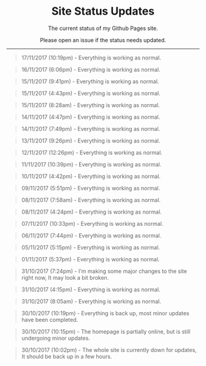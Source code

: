 <h1 align="center"> Site Status Updates </h1>
<p align="center"> The current status of my Github Pages site. </p>
<p align="center"> Please open an issue if the status needs updated. </p>

----

> 17/11/2017 (10:19pm) - Everything is working as normal.

> 16/11/2017 (6:06pm) - Everything is working as normal.

> 15/11/2017 (9:41pm) - Everything is working as normal.

> 15/11/2017 (4:43pm) - Everything is working as normal.

> 15/11/2017 (8:28am) - Everything is working as normal.

> 14/11/2017 (4:47pm) - Everything is working as normal.

> 14/11/2017 (7:49pm) - Everything is working as normal.

> 13/11/2017 (9:26pm) - Everything is working as normal.

> 12/11/2017 (12:26pm) - Everything is working as normal.

> 11/11/2017 (10:39pm) - Everything is working as normal.

> 10/11/2017 (4:42pm) - Everything is working as normal.

> 09/11/2017 (5:51pm) - Everything is working as normal.

> 08/11/2017 (7:58am) - Everything is working as normal.

> 08/11/2017 (4:24pm) - Everything is working as normal.

> 07/11/2017 (10:33pm) - Everything is working as normal.

> 06/11/2017 (7:44pm) - Everything is working as normal.

> 05/11/2017 (5:15pm) - Everything is working as normal.

> 01/11/2017 (5:37pm) - Everything is working as normal.

> 31/10/2017 (7:24pm) - I'm making some major changes to the site right now, It may look a bit broken.

> 31/10/2017 (4:15pm) - Everything is working as normal.

> 31/10/2017 (8:05am) - Everything is working as normal.

> 30/10/2017 (10:19pm) - Everything is back up, most minor updates have been completed.

> 30/10/2017 (10:15pm) - The homepage is partially online, but is still undergoing minor updates.

> 30/10/2017 (10:02pm) - The whole site is currently down for updates, It should be back up in a few hours.
